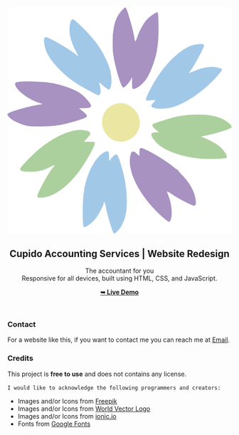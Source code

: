 <div align="center">
  
  <br />
  <br />
  
  <img src="./assets/images/cas_logo.svg" />

  <h2 align="center">Cupido Accounting Services | Website Redesign</h2>

  The accountant for you <br />Responsive for all devices, built using HTML, CSS, and JavaScript.

  <a href="https://unjustifiable1.github.io/cas-2024/"><strong>➥ Live Demo</strong></a>

</div>

<br />


### Contact

For a website like this, if you want to contact me you can reach me at [Email](mailto:connect@redcapeintel.com).

### Credits

This project is **free to use** and does not contains any license.

```
I would like to acknowledge the following programmers and creators:
```

* Images and/or Icons from [Freepik](https://www.freepik.com/)
* Images and/or Icons from [World Vector Logo](https://worldvectorlogo.com/)
* Images and/or Icons from [ionic.io](https://ionic.io/ionicons)
* Fonts from [Google Fonts](https://fonts.google.com/)
